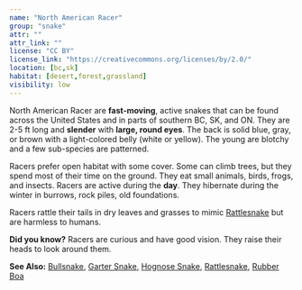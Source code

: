 ```yaml
---
name: "North American Racer"
group: "snake"
attr: ""
attr_link: ""
license: "CC BY"
license_link: "https://creativecommons.org/licenses/by/2.0/"
location: [bc,sk]
habitat: [desert,forest,grassland]
visibility: low
---
```

North American Racer are **fast-moving**, active snakes that can be found across the United States and in parts of southern BC, SK, and ON. They are 2-5 ft long and **slender** with **large, round eyes**. The back is solid blue, gray, or brown with a light-colored belly (white or yellow). The young are blotchy and a few sub-species are patterned.

Racers prefer open habitat with some cover. Some can climb trees, but they spend most of their time on the ground. They eat small animals, birds, frogs, and insects. Racers are active during the **day**. They hibernate during the winter in burrows, rock piles, old foundations.

Racers rattle their tails in dry leaves and grasses to mimic [Rattlesnake](/{{section}}/ratlsnak) but are harmless to humans.

**Did you know?** Racers are curious and have good vision. They raise their heads to look around them.

<!-- generated, do not edit -->
**See Also:**
[Bullsnake](/{{section}}/bullsnake),
[Garter Snake](/{{section}}/gartsnake),
[Hognose Snake](/{{section}}/hognsnake),
[Rattlesnake](/{{section}}/ratlsnak),
[Rubber Boa](/{{section}}/rubboa)
